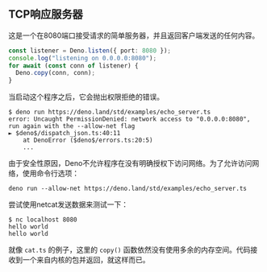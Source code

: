 ## TCP响应服务器

这是一个在8080端口接受请求的简单服务器，并且返回客户端发送的任何内容。

```ts
const listener = Deno.listen({ port: 8080 });
console.log("listening on 0.0.0.0:8080");
for await (const conn of listener) {
  Deno.copy(conn, conn);
}
```

当启动这个程序之后，它会抛出权限拒绝的错误。

```shell
$ deno run https://deno.land/std/examples/echo_server.ts
error: Uncaught PermissionDenied: network access to "0.0.0.0:8080", run again with the --allow-net flag
► $deno$/dispatch_json.ts:40:11
    at DenoError ($deno$/errors.ts:20:5)
    ...
```

由于安全性原因，Deno不允许程序在没有明确授权下访问网络。为了允许访问网络，使用命令行选项：

```shell
deno run --allow-net https://deno.land/std/examples/echo_server.ts
```

尝试使用netcat发送数据来测试一下：

```shell
$ nc localhost 8080
hello world
hello world
```

就像 `cat.ts` 的例子，这里的 `copy()` 函数依然没有使用多余的内存空间。代码接收到一个来自内核的包并返回，就这样而已。
